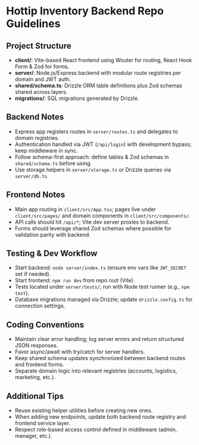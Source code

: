 # Hottip Inventory Backend Repo Guidelines

## Project Structure

- **client/**: Vite-based React frontend using Wouter for routing, React Hook Form & Zod for forms.
- **server/**: Node.js/Express backend with modular route registries per domain and JWT auth.
- **shared/schema.ts**: Drizzle ORM table definitions plus Zod schemas shared across layers.
- **migrations/**: SQL migrations generated by Drizzle.

## Backend Notes

- Express app registers routes in `server/routes.ts` and delegates to domain registries.
- Authentication handled via JWT (`/api/login`) with development bypass; keep middleware in sync.
- Follow schema-first approach: define tables & Zod schemas in `shared/schema.ts` before using.
- Use storage helpers in `server/storage.ts` or Drizzle queries via `server/db.ts`.

## Frontend Notes

- Main app routing in `client/src/App.tsx`; pages live under `client/src/pages/` and domain components in `client/src/components/`.
- API calls should hit `/api/*`; Vite dev server proxies to backend.
- Forms should leverage shared Zod schemas where possible for validation parity with backend.

## Testing & Dev Workflow

- Start backend: `node server/index.ts` (ensure env vars like `JWT_SECRET` set if needed).
- Start frontend: `npm run dev` from repo root (Vite).
- Tests located under `server/tests/`; run with Node test runner (e.g., `npm test`).
- Database migrations managed via Drizzle; update `drizzle.config.ts` for connection settings.

## Coding Conventions

- Maintain clear error handling; log server errors and return structured JSON responses.
- Favor async/await with try/catch for server handlers.
- Keep shared schema updates synchronized between backend routes and frontend forms.
- Separate domain logic into relevant registries (accounts, logistics, marketing, etc.).

## Additional Tips

- Reuse existing helper utilities before creating new ones.
- When adding new endpoints, update both backend route registry and frontend service layer.
- Respect role-based access control defined in middleware (admin, manager, etc.).
